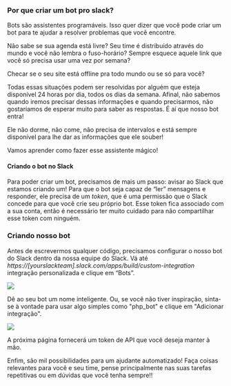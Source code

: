 ### Por que criar um bot pro slack?

Bots são assistentes programáveis. Isso quer dizer que você pode criar um bot para te ajudar a resolver problemas que você encontre. 

Não sabe se sua agenda está livre? Seu time é distribuído através do mundo e você não lembra o fuso-horário? Sempre esquece aquele link que você só precisa usar uma vez por semana? 

Checar se o seu site está offline pra todo mundo ou se só para você?

Todas essas situações podem ser resolvidas por alguém que esteja disponível 24 horas por dia, todos os dias da semana. Afinal, não sabemos quando iremos precisar dessas informações e quando precisarmos, não gostaríamos de esperar muito para saber as respostas. É aí que nosso bot entra! 

Ele não dorme, não come, não precisa de intervalos e está sempre disponível para lhe dar as informações que ele souber!

Vamos aprender como fazer esse assistente mágico!


#### Criando o bot no Slack

Para poder criar um bot, precisamos de mais um passo: avisar ao Slack que estamos criando um! Para que o bot seja capaz de “ler” mensagens e responder, ele precisa de um  _token_, que é uma permissão que o Slack concede para que você crie seu próprio bot.
Esse token fica associado com a sua conta, então é necessário ter muito cuidado para não compartilhar esse token com ninguém.

### Criando nosso bot
Antes de escrevermos qualquer código, precisamos configurar o nosso bot do Slack dentro da nossa equipe do Slack. Vá até *https://[yourslackteam].slack.com/apps/build/custom-integration* integração personalizada e clique em “Bots”.
  
![](https://www.twilio.com/blog/wp-content/uploads/2017/02/SuUYUoDfy60pGc5bE-C6WPS5A6ob-lpDhSTTnTc4ngp-fmMMZ9ezBErw88iM8En466SVled_DYd-ixzlWGr7U1m0kGH3-dEm1u-5t8h6NK0HRQywVtlBSvuxLrSfCuulx7Q8_wYh.png)

Dê ao seu bot um nome inteligente. Ou, se você não tiver inspiração, sinta-se à vontade para usar algo simples como "php_bot" e clique em "Adicionar integração".

![](https://www.twilio.com/blog/wp-content/uploads/2017/02/pq1aXzKShVuuaTlxcjGa1ibQQJEPqk_6Bhsz7Oi3ZYdRadpfYrWYno9zfFsbxhiWGM9YNw8tG_yCL9vT048yCDbtFfvWU5npW4aG9Uuo-luYjt4PrCzEVfu0F6ZppI_jXg6ypOjY.png)

A próxima página fornecerá um token de API que você deseja manter à mão. 


Enfim, são mil possibilidades para um ajudante automatizado! Faça coisas
relevantes para você e seu time, pense principalmente nas suas tarefas repetitivas ou em dúvidas que você tenha sempre!!
